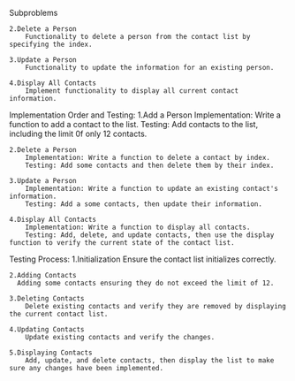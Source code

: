 Subproblems

    2.Delete a Person
        Functionality to delete a person from the contact list by specifying the index.
    
    3.Update a Person
        Functionality to update the information for an existing person.
    
    4.Display All Contacts
        Implement functionality to display all current contact information.
  


Implementation Order and Testing:
    1.Add a Person
        Implementation: Write a function to add a contact to the list.
        Testing: Add contacts to the list, including the limit 0f only 12 contacts.

    2.Delete a Person
        Implementation: Write a function to delete a contact by index.
        Testing: Add some contacts and then delete them by their index.
        
    3.Update a Person
        Implementation: Write a function to update an existing contact's information.
        Testing: Add a some contacts, then update their information. 
        
    4.Display All Contacts
        Implementation: Write a function to display all contacts.
        Testing: Add, delete, and update contacts, then use the display function to verify the current state of the contact list.


Testing Process:
    1.Initialization
        Ensure the contact list initializes correctly.

    2.Adding Contacts
      Adding some contacts ensuring they do not exceed the limit of 12.

    3.Deleting Contacts
        Delete existing contacts and verify they are removed by displaying the current contact list.
     
    4.Updating Contacts
        Update existing contacts and verify the changes.
       
    5.Displaying Contacts
        Add, update, and delete contacts, then display the list to make sure any changes have been implemented.
